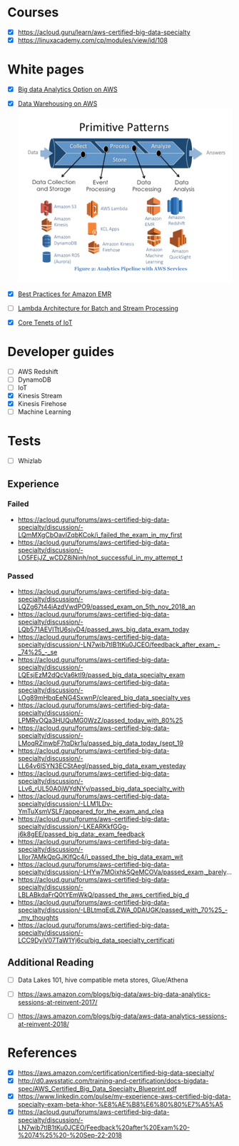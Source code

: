 # Courses
- [x] https://acloud.guru/learn/aws-certified-big-data-specialty
- [x] https://linuxacademy.com/cp/modules/view/id/108

# White pages
- [x] [Big data Analytics Option on AWS](https://d1.awsstatic.com/whitepapers/Big_Data_Analytics_Options_on_AWS.pdf)

- [x] [Data Warehousing on AWS](https://d1.awsstatic.com/whitepapers/enterprise-data-warehousing-on-aws.pdf)
![analysis pipeline](images/readme/analysis_pipeline.PNG)

- [x] [Best Practices for Amazon EMR](https://d0.awsstatic.com/whitepapers/aws-amazon-emr-best-practices.pdf)

- [ ] [Lambda Architecture for Batch and Stream Processing](https://d1.awsstatic.com/whitepapers/lambda-architecure-on-for-batch-aws.pdf)

- [x] [Core Tenets of IoT](https://d1.awsstatic.com/whitepapers/core-tenets-of-iot1.pdf)

# Developer guides 
- [ ] AWS Redshift
- [ ] DynamoDB
- [ ] IoT
- [x] Kinesis Stream
- [x] Kinesis Firehose
- [ ] Machine Learning 

# Tests
- [ ] Whizlab

## Experience
### Failed
* https://acloud.guru/forums/aws-certified-big-data-specialty/discussion/-LQmMXgCbOavIZqbKCok/i_failed_the_exam_in_my_first
* https://acloud.guru/forums/aws-certified-big-data-specialty/discussion/-LO5FEjJZ_wCDZ8iNinh/not_successful_in_my_attempt_t

### Passed
* https://acloud.guru/forums/aws-certified-big-data-specialty/discussion/-LQZg67t44iAzdVwdPO9/passed_exam_on_5th_nov_2018_an
* https://acloud.guru/forums/aws-certified-big-data-specialty/discussion/-LQb571AEVITtU6sjvD4/passed_aws_big_data_exam_today
* https://acloud.guru/forums/aws-certified-big-data-specialty/discussion/-LN7wib7tIB1tKu0JCEO/feedback_after_exam_-_74%25_-_se
* https://acloud.guru/forums/aws-certified-big-data-specialty/discussion/-LQEsjEzM2dQcVa6ktl9/passed_big_data_specialty_exam
* https://acloud.guru/forums/aws-certified-big-data-specialty/discussion/-LOg89mHbqEeNG4SxwnP/cleared_big_data_specialty_yes
* https://acloud.guru/forums/aws-certified-big-data-specialty/discussion/-LPMRvOQa3HUQuMG0WzZ/passed_today_with_80%25
* https://acloud.guru/forums/aws-certified-big-data-specialty/discussion/-LMoqRZinwbF7tqDkr1u/passed_big_data_today_(sept_19
* https://acloud.guru/forums/aws-certified-big-data-specialty/discussion/-LL64v6lSYN3ECStAegl/passed_big_data_exam_yesteday
* https://acloud.guru/forums/aws-certified-big-data-specialty/discussion/-LLv6_rUL50A0jWYdNYv/passed_big_data_specialty_with
* https://acloud.guru/forums/aws-certified-big-data-specialty/discussion/-LLM1LDv-YmTuXsmVSLF/appeared_for_the_exam_and_clea
* https://acloud.guru/forums/aws-certified-big-data-specialty/discussion/-LKEARKkfGGg-j6k8gEE/passed_big_data:_exam_feedback
* https://acloud.guru/forums/aws-certified-big-data-specialty/discussion/-LIlor7AMkQpGJKlfQc4/i_passed_the_big_data_exam_wit
* https://acloud.guru/forums/aws-certified-big-data-specialty/discussion/-LHYw7MOixhk5QeMCOVa/passed_exam,_barely...
* https://acloud.guru/forums/aws-certified-big-data-specialty/discussion/-LBLABkdaFrQ0tYEmWkQ/passed_the_aws_certified_big_d
* https://acloud.guru/forums/aws-certified-big-data-specialty/discussion/-LBLtmqEdLZWA_0DAUGK/passed_with_70%25_-_my_thoughts
* https://acloud.guru/forums/aws-certified-big-data-specialty/discussion/-LCC9DyiV07TaW1Yj6cu/big_data_specialty_certificati


## Additional Reading
- [ ] Data Lakes 101, hive compatible meta stores, Glue/Athena
- [ ] https://aws.amazon.com/blogs/big-data/aws-big-data-analytics-sessions-at-reinvent-2017/
- [ ] https://aws.amazon.com/blogs/big-data/aws-data-analytics-sessions-at-reinvent-2018/


# References
- [x] https://aws.amazon.com/certification/certified-big-data-specialty/
- [x] http://d0.awsstatic.com/training-and-certification/docs-bigdata-spec/AWS_Certified_Big_Data_Specialty_Blueprint.pdf
- [x] https://www.linkedin.com/pulse/my-experience-aws-certified-big-data-specialty-exam-beta-khor-%E8%AE%B8%E6%80%80%E7%A5%A5
- [x] https://acloud.guru/forums/aws-certified-big-data-specialty/discussion/-LN7wib7tIB1tKu0JCEO/Feedback%20after%20Exam%20-%2074%25%20-%20Sep-22-2018
